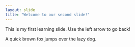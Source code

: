 ```yaml
---
layout: slide
title: "Welcome to our second slide!"
---
```

This is my first learning slide.
Use the left arrow to go back!

A quick brown fox jumps over the lazy dog. 
